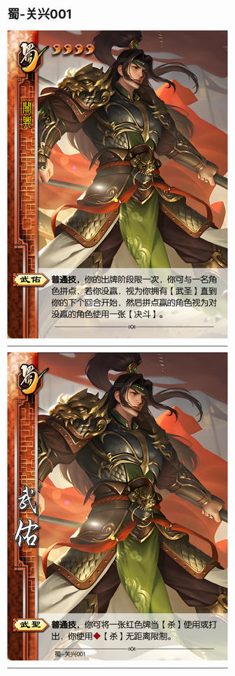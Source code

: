 # 蜀-关兴001

![蜀-关兴001](../assets/蜀-关兴001.jfif)

---

![蜀-关兴001-武佑-武圣](../assets/蜀-关兴001-武佑-武圣.jfif)

---